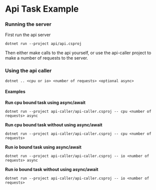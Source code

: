 #  Api Task Example


### Running the server
First run the api server

`dotnet run --project api/api.csproj`


Then either make calls to the api yourself, or use the
api-caller project to make a number of requests to the
server.


### Using the api caller

`dotnet .. <cpu or io> <number of requests> <optional async>`


#### Examples

**Run cpu bound task using async/await**
    
    dotnet run --project api-caller/api-caller.csproj -- cpu <number of requests> async

**Run cpu bound task without using async/await**
    
    dotnet run --project api-caller/api-caller.csproj -- cpu <number of requests>

**Run io bound task using async/await**

    dotnet run --project api-caller/api-caller.csproj -- io <number of requests> async


**Run io bound task without using async/await**
    
    dotnet run --project api-caller/api-caller.csproj -- io <number of requests>

